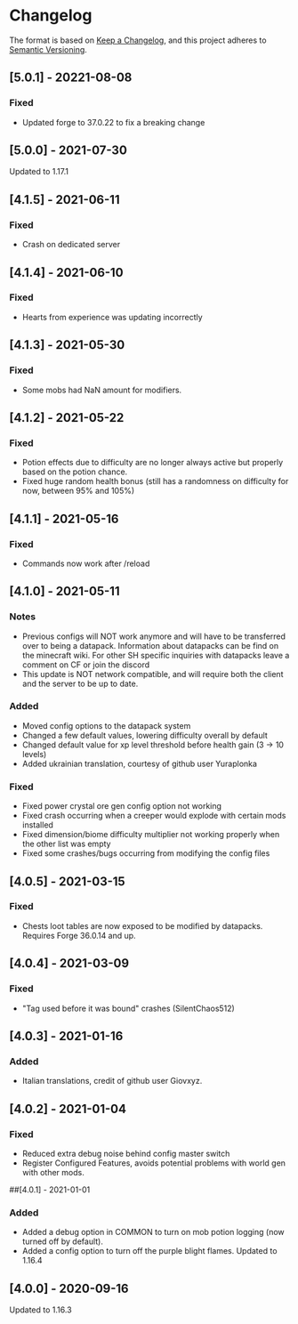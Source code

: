 # Changelog

The format is based on [Keep a Changelog](https://keepachangelog.com/en/1.0.0/),
and this project adheres to [Semantic Versioning](https://semver.org/spec/v2.0.0.html).

## [5.0.1] - 20221-08-08
### Fixed
- Updated forge to 37.0.22 to fix a breaking change

## [5.0.0] - 2021-07-30
Updated to 1.17.1

## [4.1.5] - 2021-06-11
### Fixed
- Crash on dedicated server

## [4.1.4] - 2021-06-10
### Fixed
- Hearts from experience was updating incorrectly

## [4.1.3] - 2021-05-30
### Fixed
- Some mobs had NaN amount for modifiers.
 
## [4.1.2] - 2021-05-22
### Fixed
- Potion effects due to difficulty are no longer always active but properly based on the potion chance.
- Fixed huge random health bonus (still has a randomness on difficulty for now, between 95% and 105%)

## [4.1.1] - 2021-05-16
### Fixed
- Commands now work after /reload

## [4.1.0] - 2021-05-11
### Notes
- Previous configs will NOT work anymore and will have to be transferred over to being a datapack. Information about datapacks can be find on the minecraft wiki. For other SH specific inquiries with datapacks leave a comment on CF or join the discord
- This update is NOT network compatible, and will require both the client and the server to be up to date.
### Added
- Moved config options to the datapack system
- Changed a few default values, lowering difficulty overall by default
- Changed default value for xp level threshold before health gain (3 -> 10 levels)
- Added ukrainian translation, courtesy of github user Yuraplonka
### Fixed
- Fixed power crystal ore gen config option not working
- Fixed crash occurring when a creeper would explode with certain mods installed
- Fixed dimension/biome difficulty multiplier not working properly when the other list was empty
- Fixed some crashes/bugs occurring from modifying the config files

## [4.0.5] - 2021-03-15
### Fixed
- Chests loot tables are now exposed to be modified by datapacks. Requires Forge 36.0.14 and up.

## [4.0.4] - 2021-03-09
### Fixed
- "Tag used before it was bound" crashes (SilentChaos512)

## [4.0.3] - 2021-01-16
### Added
- Italian translations, credit of github user Giovxyz.

## [4.0.2] - 2021-01-04
### Fixed
- Reduced extra debug noise behind config master switch
- Register Configured Features, avoids potential problems with world gen with other mods.

##[4.0.1] - 2021-01-01
### Added
- Added a debug option in COMMON to turn on mob potion logging (now turned off by default). 
- Added a config option to turn off the purple blight flames. Updated to 1.16.4

## [4.0.0] - 2020-09-16
Updated to 1.16.3